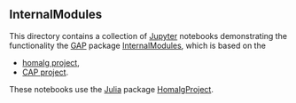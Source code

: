 ## InternalModules

This directory contains a collection of [Jupyter](https://jupyter.org/) notebooks demonstrating the functionality the [GAP](https://www.gap-system.org/) package [InternalModules](https://github.com/homalg-project/InternalModules), which is based on the

* [homalg project](https://github.com/homalg-project/homalg_project/),
* [CAP project](https://github.com/homalg-project/CAP_project/).

These notebooks use the [Julia](https://julialang.org/) package [HomalgProject](https://github.com/homalg-project/HomalgProject.jl).
